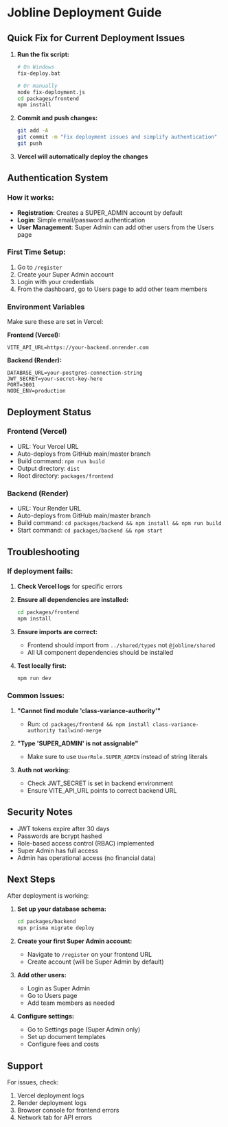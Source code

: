 # Jobline Deployment Guide

## Quick Fix for Current Deployment Issues

1. **Run the fix script:**
   ```bash
   # On Windows
   fix-deploy.bat
   
   # Or manually
   node fix-deployment.js
   cd packages/frontend
   npm install
   ```

2. **Commit and push changes:**
   ```bash
   git add -A
   git commit -m "Fix deployment issues and simplify authentication"
   git push
   ```

3. **Vercel will automatically deploy the changes**

## Authentication System

### How it works:
- **Registration**: Creates a SUPER_ADMIN account by default
- **Login**: Simple email/password authentication
- **User Management**: Super Admin can add other users from the Users page

### First Time Setup:
1. Go to `/register`
2. Create your Super Admin account
3. Login with your credentials
4. From the dashboard, go to Users page to add other team members

### Environment Variables

Make sure these are set in Vercel:

**Frontend (Vercel):**
```
VITE_API_URL=https://your-backend.onrender.com
```

**Backend (Render):**
```
DATABASE_URL=your-postgres-connection-string
JWT_SECRET=your-secret-key-here
PORT=3001
NODE_ENV=production
```

## Deployment Status

### Frontend (Vercel)
- URL: Your Vercel URL
- Auto-deploys from GitHub main/master branch
- Build command: `npm run build`
- Output directory: `dist`
- Root directory: `packages/frontend`

### Backend (Render)
- URL: Your Render URL  
- Auto-deploys from GitHub main/master branch
- Build command: `cd packages/backend && npm install && npm run build`
- Start command: `cd packages/backend && npm start`

## Troubleshooting

### If deployment fails:

1. **Check Vercel logs** for specific errors
2. **Ensure all dependencies are installed:**
   ```bash
   cd packages/frontend
   npm install
   ```

3. **Ensure imports are correct:**
   - Frontend should import from `../shared/types` not `@jobline/shared`
   - All UI component dependencies should be installed

4. **Test locally first:**
   ```bash
   npm run dev
   ```

### Common Issues:

1. **"Cannot find module 'class-variance-authority'"**
   - Run: `cd packages/frontend && npm install class-variance-authority tailwind-merge`

2. **"Type 'SUPER_ADMIN' is not assignable"**
   - Make sure to use `UserRole.SUPER_ADMIN` instead of string literals

3. **Auth not working:**
   - Check JWT_SECRET is set in backend environment
   - Ensure VITE_API_URL points to correct backend URL

## Security Notes

- JWT tokens expire after 30 days
- Passwords are bcrypt hashed
- Role-based access control (RBAC) implemented
- Super Admin has full access
- Admin has operational access (no financial data)

## Next Steps

After deployment is working:

1. **Set up your database schema:**
   ```bash
   cd packages/backend
   npx prisma migrate deploy
   ```

2. **Create your first Super Admin account:**
   - Navigate to `/register` on your frontend URL
   - Create account (will be Super Admin by default)

3. **Add other users:**
   - Login as Super Admin
   - Go to Users page
   - Add team members as needed

4. **Configure settings:**
   - Go to Settings page (Super Admin only)
   - Set up document templates
   - Configure fees and costs

## Support

For issues, check:
1. Vercel deployment logs
2. Render deployment logs  
3. Browser console for frontend errors
4. Network tab for API errors
